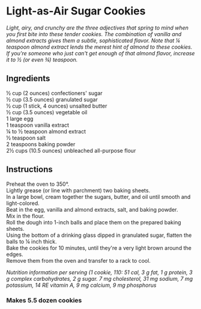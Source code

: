 # Light-as-Air Sugar Cookies

*Light, airy, and crunchy are the three adjectives that spring to mind when you first bite into these tender cookies. The combination of vanilla and almond extracts gives them a subtle, sophisticated flavor. Note that &frac14; teaspoon almond extract lends the merest hint of almond to these cookies. If you're someone who just can't get enough of that almond flavor, increase it to &frac12; (or even &frac34;) teaspoon.*

## Ingredients
&frac12; cup (2 ounces) confectioners' sugar  
&frac12; cup (3.5 ounces) granulated sugar  
&frac12; cup (1 stick, 4 ounces) unsalted butter  
&frac12; cup (3.5 ounces) vegetable oil  
1 large egg  
1 teaspoon vanilla extract  
&frac14; to &frac12; teaspoon almond extract  
&frac12; teaspoon salt  
2 teaspoons baking powder  
2&frac12; cups (10.5 ounces) unbleached all-purpose flour  

## Instructions
Preheat the oven to 350&deg;.  
Lightly grease (or line with parchment) two baking sheets.  
In a large bowl, cream together the sugars, butter, and oil until smooth and light-colored.  
Beat in the egg, vanilla and almond extracts, salt, and baking powder.  
Mix in the flour.  
Roll the dough into 1-inch balls and place them on the prepared baking sheets.  
Using the bottom of a drinking glass dipped in granulated sugar, flatten the balls to &frac14; inch thick.  
Bake the cookies for 10 minutes, until they're a very light brown around the edges.  
Remove them from the oven and transfer to a rack to cool.  

*Nutrition information per serving (1 cookie, 110: 51 cal, 3 g fat, 1 g protein, 3 g complex carbohydrates, 2 g sugar. 7 mg cholesterol, 31 mg sodium, 7 mg potassium, 14 RE vitamin A, 9 mg calcium, 9 mg phosphorus*

### Makes 5.5 dozen cookies